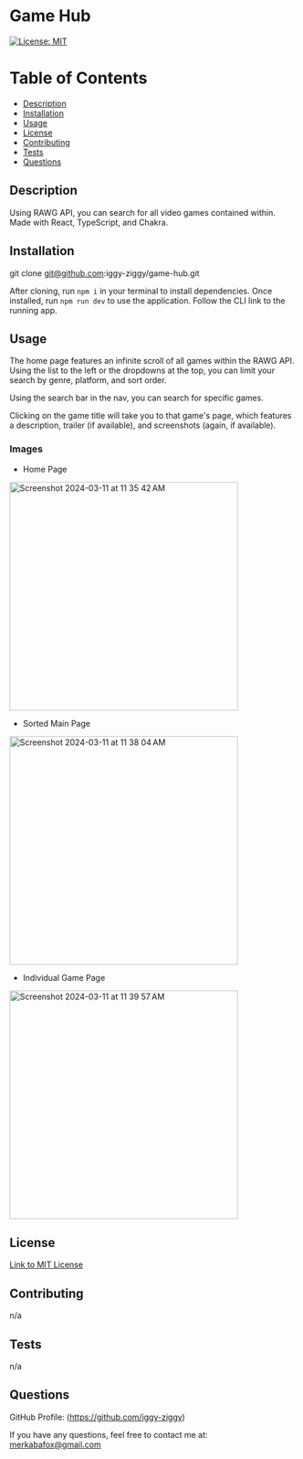 # Game Hub

[![License: MIT](https://img.shields.io/badge/License-MIT-yellow.svg)](https://opensource.org/licenses/MIT)

# Table of Contents

* [Description](#description)
* [Installation](#installation)
* [Usage](#usage)
* [License](#license)
* [Contributing](#contributing)
* [Tests](#tests)
* [Questions](#questions)

## Description

Using RAWG API, you can search for all video games contained within. Made with React, TypeScript, and Chakra.

## Installation

git clone git@github.com:iggy-ziggy/game-hub.git

After cloning, run `npm i` in your terminal to install dependencies. Once installed, run `npm run dev` to use the application. Follow the CLI link to the running app.

## Usage

The home page features an infinite scroll of all games within the RAWG API. Using the list to the left or the dropdowns at the top, you can limit your search by genre, platform, and sort order.

Using the search bar in the nav, you can search for specific games.

Clicking on the game title will take you to that game's page, which features a description, trailer (if available), and screenshots (again, if available).

### Images

* Home Page

<img width="400" alt="Screenshot 2024-03-11 at 11 35 42 AM" src="https://github.com/iggy-ziggy/game-hub/assets/128410000/14e9a73a-00d1-417e-ba62-1bd9ddb406e5">

* Sorted Main Page

<img width="400" alt="Screenshot 2024-03-11 at 11 38 04 AM" src="https://github.com/iggy-ziggy/game-hub/assets/128410000/a9794b7c-a6cc-4c8f-a0f9-55c953f251c4">

* Individual Game Page

<img width="400" alt="Screenshot 2024-03-11 at 11 39 57 AM" src="https://github.com/iggy-ziggy/game-hub/assets/128410000/bf5c9bbb-4f83-49e0-aa67-17a39fb75243">


## License
[Link to MIT License](https://opensource.org/licenses/MIT)

## Contributing

n/a

## Tests

n/a

## Questions

GitHub Profile: (https://github.com/iggy-ziggy)

If you have any questions, feel free to contact me at:
merkabafox@gmail.com

